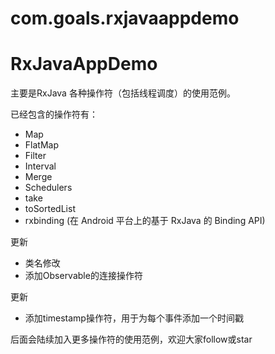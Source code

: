# com.goals.rxjavaappdemo
# RxJavaAppDemo

主要是RxJava 各种操作符（包括线程调度）的使用范例。

已经包含的操作符有：
- Map
- FlatMap
- Filter
- Interval
- Merge
- Schedulers
- take
- toSortedList
- rxbinding (在 Android 平台上的基于 RxJava 的 Binding API)

更新

- 类名修改
- 添加Observable的连接操作符

更新

- 添加timestamp操作符，用于为每个事件添加一个时间戳

后面会陆续加入更多操作符的使用范例，欢迎大家follow或star
